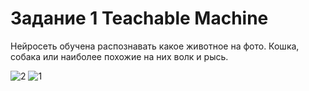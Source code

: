 # Задание 1 Teachable Machine
Нейросеть обучена распознавать какое животное на фото.
Кошка, собака или наиболее похожие на них волк и рысь.

![2](https://user-images.githubusercontent.com/118875192/228451897-356047e6-8966-4ce8-b599-3cedef1b49eb.PNG)
![1](https://user-images.githubusercontent.com/118875192/228451914-a14bc19c-8ff6-4e17-aaec-d88791e6ab6e.PNG)
